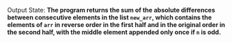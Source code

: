 Output State: **The program returns the sum of the absolute differences between consecutive elements in the list `new_arr`, which contains the elements of `arr` in reverse order in the first half and in the original order in the second half, with the middle element appended only once if `n` is odd.**